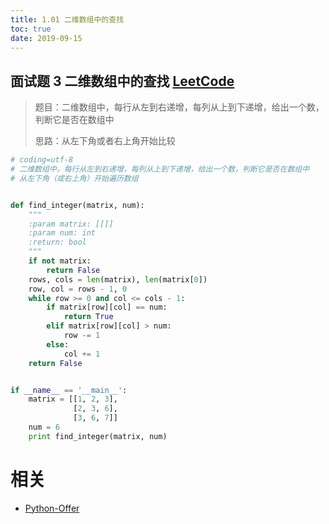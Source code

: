 ```yaml
---
title: 1.01 二维数组中的查找
toc: true
date: 2019-09-15
---
```


## 面试题 3 二维数组中的查找 [LeetCode](https://leetcode.com/problems/search-a-2d-matrix-ii/)


> 题目：二维数组中，每行从左到右递增，每列从上到下递增，给出一个数，判断它是否在数组中
>
> 思路：从左下角或者右上角开始比较

```python
# coding=utf-8
# 二维数组中，每行从左到右递增，每列从上到下递增，给出一个数，判断它是否在数组中
# 从左下角（或右上角）开始遍历数组


def find_integer(matrix, num):
    """
    :param matrix: [[]]
    :param num: int
    :return: bool
    """
    if not matrix:
        return False
    rows, cols = len(matrix), len(matrix[0])
    row, col = rows - 1, 0
    while row >= 0 and col <= cols - 1:
        if matrix[row][col] == num:
            return True
        elif matrix[row][col] > num:
            row -= 1
        else:
            col += 1
    return False


if __name__ == '__main__':
    matrix = [[1, 2, 3],
              [2, 3, 6],
              [3, 6, 7]]
    num = 6
    print find_integer(matrix, num)

```



# 相关

- [Python-Offer](https://github.com/JushuangQiao/Python-Offer)
